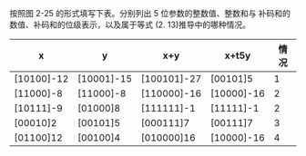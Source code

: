 按照图 2-25 的形式填写下表。分别列出 5 位参数的整数值、整数和与 补码和的数值、补码和的位级表示，以及属于等式 (2. 13)推导中的哪种情况。

| x               | y               |  x+y             | x+t5y              | 情况            |
| --------------- | --------------- | ---------------- | ------------------ | --------------- |
| [10100]-12      | [10001]-15      |[100101]-27       | [00101]5           | 1        |
| [11000]-8       | [11000]-8       |[110000]-16       | [10000]-16         | 2        |
| [10111]-9       | [01000]8        |[111111]-1        | [11111]-1          | 2        |
| [00010]2        | [00101]5        |[000111]7         | [00111]7           | 3        |
| [01100]12       | [00100]4        |[010000]16        | [10000]-16         | 4        |